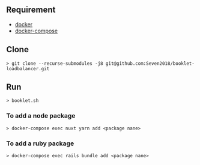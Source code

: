 
## Requirement
* [docker](https://docs.docker.com/get-docker/)
* [docker-compose](https://docs.docker.com/compose/install/)

## Clone
```shell
> git clone --recurse-submodules -j8 git@github.com:Seven2018/booklet-loadbalancer.git
```
## Run
```shell
> booklet.sh
```

### To add a node package
```shell
> docker-compose exec nuxt yarn add <package nane>
```

### To add a ruby package
```shell
> docker-compose exec rails bundle add <package nane>
```
